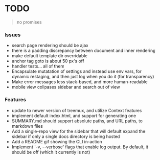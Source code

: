 # TODO

> no promises

### Issues

- search page rendering should be ajax
- there is a padding discrepancy between document and inner rendering
- make default template dir overridable
- anchor tag goto is about 50 px's off
- handler tests... all of them
- Encapsulate mutatation of settings and instead use env vars, for dynamic restaging, and then just log when you do it (for transparency)
- Make error messages less stack-based, and more human-readable
- mobile view collpases sidebar and search out of view

### Features

- update to newer version of treemux, and utilize Context features
- implement default index.html, and support for generating one
- SUMMARY.md should support absolute paths, and URL paths, to markdown files
- Add a single-repo view for the sidebar that will default expand the sidebar if only a single docs directory is being hosted
- Add a README gif showing the CLI in-action
- Implement '-v, --verbose' flags that enable log output. By default, it should be off (which it currently is not)